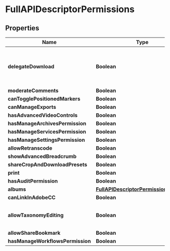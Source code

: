 

# FullAPIDescriptorPermissions


## Properties

| Name | Type | Description | Notes |
|------------ | ------------- | ------------- | -------------|
|**delegateDownload** | **Boolean** | User has permission to share an album with download permissions |  [optional] |
|**moderateComments** | **Boolean** |  |  [optional] |
|**canTogglePositionedMarkers** | **Boolean** |  |  [optional] |
|**canManageExports** | **Boolean** |  |  [optional] |
|**hasAdvancedVideoControls** | **Boolean** |  |  [optional] |
|**hasManageArchivesPermission** | **Boolean** |  |  [optional] |
|**hasManageServicesPermission** | **Boolean** |  |  [optional] |
|**hasManageSettingsPermission** | **Boolean** |  |  [optional] |
|**allowRetranscode** | **Boolean** |  |  [optional] |
|**showAdvancedBreadcrumb** | **Boolean** |  |  [optional] |
|**shareCropAndDownloadPresets** | **Boolean** |  |  [optional] |
|**print** | **Boolean** |  |  [optional] |
|**hasAuditPermission** | **Boolean** |  |  [optional] |
|**albums** | [**FullAPIDescriptorPermissionsAlbums**](FullAPIDescriptorPermissionsAlbums.md) |  |  [optional] |
|**canLinkInAdobeCC** | **Boolean** |  |  [optional] |
|**allowTaxonomyEditing** | **Boolean** | User has permission to modify taxonomies |  [optional] |
|**allowShareBookmark** | **Boolean** |  |  [optional] |
|**hasManageWorkflowsPermission** | **Boolean** |  |  [optional] |



